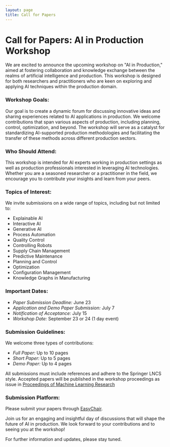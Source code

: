 ```yaml
---
layout: page
title: Call for Papers
---
```


# Call for Papers: AI in Production Workshop
 
We are excited to announce the upcoming workshop on "AI in Production," aimed at fostering collaboration and knowledge exchange between the realms of artificial intelligence and production. This workshop is designed for both researchers and practitioners who are keen on exploring and applying AI techniques within the production domain.
 
### Workshop Goals:
Our goal is to create a dynamic forum for discussing innovative ideas and sharing experiences related to AI applications in production. We welcome contributions that span various aspects of production, including planning, control, optimization, and beyond. The workshop will serve as a catalyst for standardizing AI-supported production methodologies and facilitating the transfer of these methods across different production sectors.
 
### Who Should Attend:
This workshop is intended for AI experts working in production settings as well as production professionals interested in leveraging AI technologies. Whether you are a seasoned researcher or a practitioner in the field, we encourage you to contribute your insights and learn from your peers.
 
### Topics of Interest:
We invite submissions on a wide range of topics, including but not limited to:
 
- Explainable AI
- Interactive AI
- Generative AI
- Process Automation
- Quality Control
- Controlling Robots
- Supply Chain Management
- Predictive Maintenance
- Planning and Control
- Optimization
- Configuration Management
- Knowledge Graphs in Manufacturing
 
### Important Dates:
- *Paper Submission Deadline:* June 23
- *Application and Demo Paper Submission:* July 7
- *Notification of Acceptance:* July 15
- *Workshop Date:* September 23 or 24 (1 day event)
 
### Submission Guidelines:
We welcome three types of contributions:
 
- *Full Paper:* Up to 10 pages
- *Short Paper:* Up to 5 pages
- *Demo Paper:* Up to 4 pages
 
All submissions must include references and adhere to the Springer LNCS style. Accepted papers will be published in the workshop proceedings as issue in [Proceedings of Machine Learning Research](https://proceedings.mlr.press/)
 
### Submission Platform:
Please submit your papers through [EasyChair](https://easychair.org/conferences/?conf=ki2024).
 
Join us for an engaging and insightful day of discussions that will shape the future of AI in production. We look forward to your contributions and to seeing you at the workshop!
 
For further information and updates, please stay tuned.
